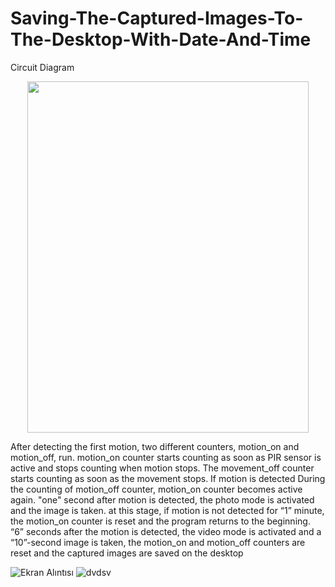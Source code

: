 # Saving-The-Captured-Images-To-The-Desktop-With-Date-And-Time

Circuit Diagram
<p align="center">
  <img width="450" height="562" src="https://user-images.githubusercontent.com/75435070/165791673-4de0b31c-38e3-4107-a7d0-78076a6db77a.png">
</p>

After detecting the first motion, two different counters, motion_on and motion_off, run. motion_on counter starts counting as soon as PIR sensor is active and stops counting when motion stops. The movement_off counter starts counting as soon as the movement stops. If motion is detected During the counting of motion_off counter, motion_on counter becomes active again. "one" second after motion is detected, the photo mode is activated and the image is taken. at this stage, if motion is not detected for “1” minute, the motion_on counter is reset and the program returns to the beginning. “6” seconds after the motion is detected, the video mode is activated and a “10”-second image is taken, the motion_on and motion_off counters are reset and the captured images are saved on the desktop

![Ekran Alıntısı](https://user-images.githubusercontent.com/75435070/165792299-76fd5917-6293-4008-bd80-c17ea56faec6.PNG)
![dvdsv](https://user-images.githubusercontent.com/75435070/165792307-78ae4354-6e3e-4db1-9b93-1a212a7ace19.PNG)
